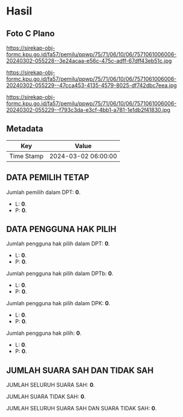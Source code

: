 # Hasil

## Foto C Plano

https://sirekap-obj-formc.kpu.go.id/fa57/pemilu/ppwp/75/71/06/10/06/7571061006006-20240302-055228--3e24acaa-e56c-475c-adff-67dff43eb51c.jpg

https://sirekap-obj-formc.kpu.go.id/fa57/pemilu/ppwp/75/71/06/10/06/7571061006006-20240302-055229--47cca453-4135-4579-8025-df742dbc7eea.jpg

https://sirekap-obj-formc.kpu.go.id/fa57/pemilu/ppwp/75/71/06/10/06/7571061006006-20240302-055229--f793c3da-e3cf-4bb1-a781-1e1db2f41830.jpg


## Metadata

| Key        | Value               |
| ---------- | ------------------- |
| Time Stamp | 2024-03-02 06:00:00 |


## DATA PEMILIH TETAP

Jumlah pemilih dalam DPT: **0**.
 * L: **0**.
 * P: **0**.

## DATA PENGGUNA HAK PILIH

Jumlah pengguna hak pilih dalam DPT: **0**.
 * L: **0**.
 * P: **0**.

Jumlah pengguna hak pilih dalam DPTb: **0**.
 * L: **0**.
 * P: **0**.

Jumlah pengguna hak pilih dalam DPK: **0**.
 * L: **0**.
 * P: **0**.

Jumlah pengguna hak pilih: **0**.
 * L: **0**.
 * P: **0**.

## JUMLAH SUARA SAH DAN TIDAK SAH

JUMLAH SELURUH SUARA SAH: **0**.

JUMLAH SUARA TIDAK SAH: **0**.

JUMLAH SELURUH SUARA SAH DAN SUARA TIDAK SAH: **0**.


